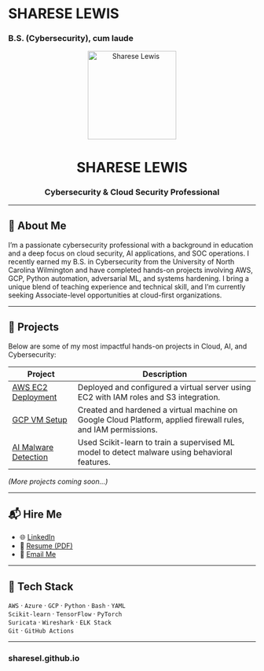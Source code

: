 # SHARESE LEWIS  
### B.S. (Cybersecurity), cum laude

<p align="center">
  <img src="sharese-circular.png" alt="Sharese Lewis" width="180" height="180">
</p>

<h1 align="center">SHARESE LEWIS</h1>
<h3 align="center">Cybersecurity & Cloud Security Professional</h3>

---

## 👋 About Me  
I’m a passionate cybersecurity professional with a background in education and a deep focus on cloud security, AI applications, and SOC operations. I recently earned my B.S. in Cybersecurity from the University of North Carolina Wilmington and have completed hands-on projects involving AWS, GCP, Python automation, adversarial ML, and systems hardening. I bring a unique blend of teaching experience and technical skill, and I’m currently seeking Associate-level opportunities at cloud-first organizations.

---

## 💼 Projects  
Below are some of my most impactful hands-on projects in Cloud, AI, and Cybersecurity:

| Project | Description |
|--------|-------------|
| [AWS EC2 Deployment](./projects/aws-ec2) | Deployed and configured a virtual server using EC2 with IAM roles and S3 integration. |
| [GCP VM Setup](./projects/gcp-vm) | Created and hardened a virtual machine on Google Cloud Platform, applied firewall rules, and IAM permissions. |
| [AI Malware Detection](./projects/ai-malware-detection) | Used Scikit-learn to train a supervised ML model to detect malware using behavioral features. |

_(More projects coming soon...)_

---

## 📬 Hire Me  
- 🌐 [LinkedIn](https://www.linkedin.com/in/www.linkedin.com/in/shareselewis)
- 📄 [Resume (PDF)](https://YOUR-RESUME-LINK-HERE)
- 📧 [Email Me](mailto:sharese.tech@gmail.com)

---

## 🔧 Tech Stack  
`AWS` · `Azure` · `GCP` · `Python` · `Bash` · `YAML`  
`Scikit-learn` · `TensorFlow` · `PyTorch`  
`Suricata` · `Wireshark` · `ELK Stack`  
`Git` · `GitHub Actions`

---
### sharesel.github.io
